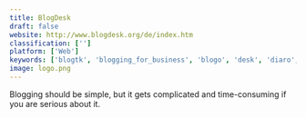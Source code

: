 ```yaml
---
title: BlogDesk
draft: false 
website: http://www.blogdesk.org/de/index.htm
classification: ['']
platform: ['Web']
keywords: ['blogtk', 'blogging_for_business', 'blogo', 'desk', 'diaro', 'dibuja', 'drivel', 'feeder_by_reinvented_software', 'gnome_blog', 'open_live_writer', 'post2blog', 'qtm', 'seo_writing_assistant_by_semrush', 'scribble', 'typora', 'webstory', 'windows_live_photo_gallery', 'ecto']
image: logo.png
---
```

Blogging should be simple, but it gets complicated and time-consuming if you are serious about it.